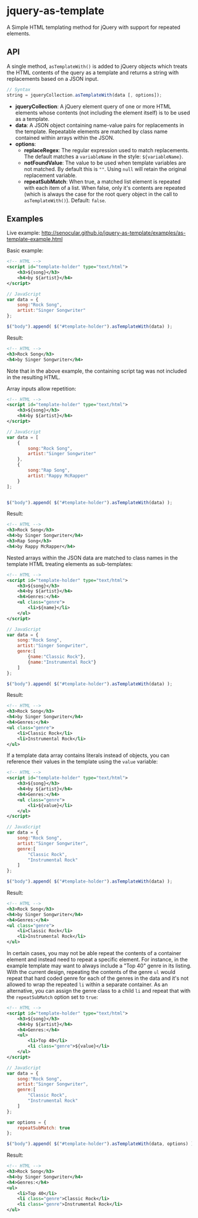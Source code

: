 jquery-as-template
==================

A Simple HTML templating method for jQuery with support for repeated elements.

API
---

A single method, `asTemplateWith()` is added to jQuery objects which treats the HTML contents of the query as a template and returns a string with replacements based on a JSON input.

```javascript
// Syntax
string = jqueryCollection.asTemplateWith(data [, options]);
```

- **jqueryCollection**: A jQuery element query of one or more HTML elements whose contents (not including the element itself) is to be used as a template.
- **data**: A JSON object containing name-value pairs for replacements in the template.  Repeatable elements are matched by class name contained within arrays within the JSON.
- **options**: 
    - **replaceRegex**: The regular expression used to match replacements. The default matches a `variableName` in the style: `${variableName}`.
    - **notFoundValue**: The value to be used when template variables are not matched. By default this is `""`. Using `null` will retain the original replacement variable.
    - **repeatSubMatch**: When true, a matched list element is repeated with each item of a list.  When false, only it's contents are repeated (which is always the case for the root query object in the call to `asTemplateWith()`). Default: `false`.


Examples
--------

Live example: http://senocular.github.io/jquery-as-template/examples/as-template-example.html

Basic example:

```xml
<!-- HTML -->
<script id="template-holder" type="text/html">
	<h3>${song}</h3>
	<h4>by ${artist}</h4>
</script>
```

```javascript
// JavaScript
var data = {
	song:"Rock Song",
	artist:"Singer Songwriter"
};

$("body").append( $("#template-holder").asTemplateWith(data) );
```

Result:
```xml
<!-- HTML -->
<h3>Rock Song</h3>
<h4>by Singer Songwriter</h4>
```
Note that in the above example, the containing script tag was not included in the resulting HTML.

Array inputs allow repetition:

```xml
<!-- HTML -->
<script id="template-holder" type="text/html">
	<h3>${song}</h3>
	<h4>by ${artist}</h4>
</script>
```

```javascript
// JavaScript
var data = [
	{
		song:"Rock Song",
		artist:"Singer Songwriter"
	},
	{
		song:"Rap Song",
		artist:"Rappy McRapper"
	}
];


$("body").append( $("#template-holder").asTemplateWith(data) );
```

Result:
```xml
<!-- HTML -->
<h3>Rock Song</h3>
<h4>by Singer Songwriter</h4>
<h3>Rap Song</h3>
<h4>by Rappy McRapper</h4>
```

Nested arrays within the JSON data are matched to class names in the template HTML treating elements as sub-templates:

```xml
<!-- HTML -->
<script id="template-holder" type="text/html">
	<h3>${song}</h3>
	<h4>by ${artist}</h4>
	<h4>Genres:</h4>
	<ul class="genre">
		<li>${name}</li>
	</ul>
</script>
```

```javascript
// JavaScript
var data = {
	song:"Rock Song",
	artist:"Singer Songwriter",
	genre:[
		{name:"Classic Rock"},
		{name:"Instrumental Rock"}
	]
};

$("body").append( $("#template-holder").asTemplateWith(data) );
```

Result:
```xml
<!-- HTML -->
<h3>Rock Song</h3>
<h4>by Singer Songwriter</h4>
<h4>Genres:</h4>
<ul class="genre">
	<li>Classic Rock</li>
	<li>Instrumental Rock</li>
</ul>
```

If a template data array contains literals instead of objects, you can reference their values in the template using the `value` variable:

```xml
<!-- HTML -->
<script id="template-holder" type="text/html">
	<h3>${song}</h3>
	<h4>by ${artist}</h4>
	<h4>Genres:</h4>
	<ul class="genre">
		<li>${value}</li>
	</ul>
</script>
```

```javascript
// JavaScript
var data = {
	song:"Rock Song",
	artist:"Singer Songwriter",
	genre:[
		"Classic Rock",
		"Instrumental Rock"
	]
};

$("body").append( $("#template-holder").asTemplateWith(data) );
```

Result:
```xml
<!-- HTML -->
<h3>Rock Song</h3>
<h4>by Singer Songwriter</h4>
<h4>Genres:</h4>
<ul class="genre">
	<li>Classic Rock</li>
	<li>Instrumental Rock</li>
</ul>
```

In certain cases, you may not be able repeat the contents of a container element and instead need to repeat a specific element.  For instance, in the example template may want to always include a "Top 40" genre in its listing.  With the current design, repeating the contents of the genre `ul` would repeat that hard coded genre for each of the genres in the data and it's not allowed to wrap the repeated `li` within a separate container.  As an alternative, you can assign the genre class to a child `li` and repeat that with the `repeatSubMatch` option set to `true`:

```xml
<!-- HTML -->
<script id="template-holder" type="text/html">
	<h3>${song}</h3>
	<h4>by ${artist}</h4>
	<h4>Genres:</h4>
	<ul>
		<li>Top 40</li>
		<li class="genre">${value}</li>
	</ul>
</script>
```

```javascript
// JavaScript
var data = {
	song:"Rock Song",
	artist:"Singer Songwriter",
	genre:[
		"Classic Rock",
		"Instrumental Rock"
	]
};

var options = {
	repeatSubMatch: true
};

$("body").append( $("#template-holder").asTemplateWith(data, options) );
```

Result:
```xml
<!-- HTML -->
<h3>Rock Song</h3>
<h4>by Singer Songwriter</h4>
<h4>Genres:</h4>
<ul>
	<li>Top 40</li>
	<li class="genre">Classic Rock</li>
	<li class="genre">Instrumental Rock</li>
</ul>
```